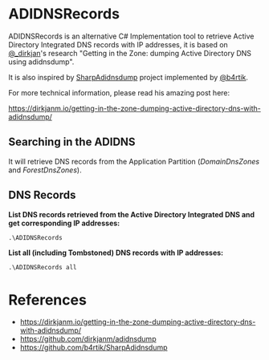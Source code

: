 # ADIDNSRecords
ADIDNSRecords is an alternative C# Implementation tool to retrieve Active Directory Integrated DNS records with IP addresses, it is based on [@_dirkjan](https://twitter.com/_dirkjan)'s research "Getting in the Zone: dumping Active Directory DNS using adidnsdump". 

It is also inspired by  [SharpAdidnsdump](https://github.com/b4rtik/SharpAdidnsdump) project implemented by [@b4rtik](https://twitter.com/b4rtik).

For more technical information, please read his amazing post here:

https://dirkjanm.io/getting-in-the-zone-dumping-active-directory-dns-with-adidnsdump/

## Searching in the ADIDNS
It will retrieve DNS records from the Application Partition (*DomainDnsZones* and *ForestDnsZones*).



## DNS Records
**List DNS records retrieved from the Active Directory Integrated DNS and get corresponding IP addresses:**
```bat
.\ADIDNSRecords
```

**List all (including Tombstoned) DNS records with IP addresses:**
```bat
.\ADIDNSRecords all
```



# References
* https://dirkjanm.io/getting-in-the-zone-dumping-active-directory-dns-with-adidnsdump/
* https://github.com/dirkjanm/adidnsdump
* https://github.com/b4rtik/SharpAdidnsdump

